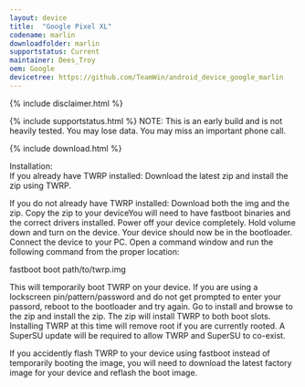 ```yaml
---
layout: device
title:  "Google Pixel XL"
codename: marlin
downloadfolder: marlin
supportstatus: Current
maintainer: Dees_Troy
oem: Google
devicetree: https://github.com/TeamWin/android_device_google_marlin
---
```


{% include disclaimer.html %}

{% include supportstatus.html %}
NOTE: This is an early build and is not heavily tested. You may lose data. You may miss an important phone call.

{% include download.html %}

<div class='page-heading'>Installation:</div>
If you already have TWRP installed:
Download the latest zip and install the zip using TWRP.

If you do not already have TWRP installed:
Download both the img and the zip. Copy the zip to your deviceYou will need to have fastboot binaries and the correct drivers installed. Power off your device completely. Hold volume down and turn on the device. Your device should now be in the bootloader. Connect the device to your PC. Open a command window and run the following command from the proper location:

fastboot boot path/to/twrp.img

This will temporarily boot TWRP on your device. If you are using a lockscreen pin/pattern/password and do not get prompted to enter your passord, reboot to the bootloader and try again. Go to install and browse to the zip and install the zip. The zip will install TWRP to both boot slots. Installing TWRP at this time will remove root if you are currently rooted. A SuperSU update will be required to allow TWRP and SuperSU to co-exist.

If you accidently flash TWRP to your device using fastboot instead of temporarily booting the image, you will need to download the latest factory image for your device and reflash the boot image.
